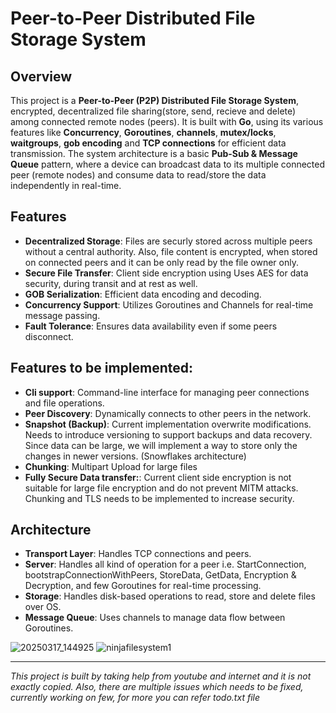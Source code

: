 # Peer-to-Peer Distributed File Storage System
## Overview
This project is a **Peer-to-Peer (P2P) Distributed File Storage System**, encrypted, decentralized file sharing(store, send, recieve and delete) among connected remote nodes (peers). 
It is built with **Go**, using its various features like **Concurrency**, **Goroutines**, **channels**, **mutex/locks**, **waitgroups**, **gob encoding** and **TCP connections** for efficient data transmission.
The system architecture is a basic **Pub-Sub & Message Queue** pattern, where a device can broadcast data to its multiple connected peer (remote nodes) and consume data to read/store the data independently in real-time.

## Features
- **Decentralized Storage**: Files are securly stored across multiple peers without a central authority. Also, file content is encrypted, when stored on connected peers and it can be only read by the file owner only.
- **Secure File Transfer**: Client side encryption using Uses AES for data security, during transit and at rest as well.
- **GOB Serialization**: Efficient data encoding and decoding.
- **Concurrency Support**: Utilizes Goroutines and Channels for real-time message passing.
- **Fault Tolerance**: Ensures data availability even if some peers disconnect.

## Features to be implemented:
- **Cli support**: Command-line interface for managing peer connections and file operations.
- **Peer Discovery**: Dynamically connects to other peers in the network.
- **Snapshot (Backup)**: Current implementation overwrite modifications. Needs to introduce versioning to support backups and data recovery. Since data can be large, we will implement a way to store only the changes in newer versions. (Snowflakes architecture)
- **Chunking**: Multipart Upload for large files
- **Fully Secure Data transfer:**: Current client side encryption is not suitable for large file encryption and do not prevent MITM attacks. Chunking and TLS needs to be implemented to increase security.

## Architecture
- **Transport Layer**: Handles TCP connections and peers.
- **Server**: Handles all kind of operation for a peer i.e. StartConnection, bootstrapConnectionWithPeers, StoreData, GetData, Encryption & Decryption, and few Goroutines for real-time processing.
- **Storage**: Handles disk-based operations to read, store and delete files over OS.
- **Message Queue**: Uses channels to manage data flow between Goroutines.

![20250317_144925](https://github.com/user-attachments/assets/47baf71e-cad5-4928-bf73-19ba6a8caac0)
![ninjafilesystem1](https://github.com/user-attachments/assets/b1cf83c9-ad5e-427f-9a16-c417509d8e8f)



************************************************************************************************************************************************************************

*This project is built by taking help from youtube and internet and it is not exactly copied. Also, there are multiple issues which needs to be fixed, currently working on few, for more you can refer todo.txt file*
